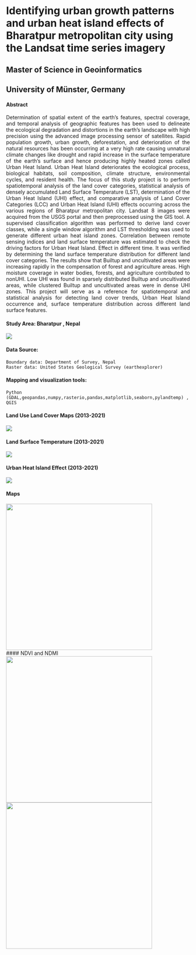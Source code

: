 # Identifying urban growth patterns and urban heat island effects of Bharatpur metropolitan city using the Landsat time series imagery

## Master of Science in Geoinformatics 
## University of Münster, Germany

#### Abstract
<p style ="text-align:justify">Determination of spatial extent of the earth’s features, spectral coverage, and temporal analysis of geographic features has been used to delineate the ecological degradation and distortions in the earth’s landscape with high precision using the advanced image processing sensor of satellites. Rapid population growth, urban growth, deforestation, and deterioration of the natural resources has been occurring at a very high rate causing unnatural climate changes like drought and rapid increase in the surface temperature of the earth’s surface and hence producing highly heated zones called Urban Heat Island. Urban Heat Island deteriorates the ecological process, biological habitats, soil composition, climate structure, environmental cycles, and resident health. The focus of this study project is to perform spatiotemporal analysis of the land cover categories, statistical analysis of densely accumulated Land Surface Temperature (LST), determination of the Urban Heat Island (UHI) effect, and comparative analysis of Land Cover Categories (LCC) and Urban Heat Island (UHI) effects occurring across the various regions of Bharatpur metropolitan city. Landsat 8 images were acquired from the USGS portal and then preprocessed using the GIS tool. A supervised classification algorithm was performed to derive land cover classes, while a single window algorithm and LST thresholding was used to generate different urban heat island zones. Correlation between remote sensing indices and land surface temperature was estimated to check the driving factors for Urban Heat Island. Effect in different time. It was verified by determining the land surface temperature distribution for different land cover categories. The results show that Builtup and uncultivated areas were increasing rapidly in the compensation of forest and agriculture areas. High moisture coverage in water bodies, forests, and agriculture contributed to nonUHI. Low UHI was found in sparsely distributed Builtup and uncultivated areas, while clustered Builtup and uncultivated areas were in dense UHI zones. This project will serve as a reference for spatiotemporal and statistical analysis for detecting land cover trends, Urban Heat Island occurrence and, surface temperature distribution across different land surface features.
</p>

#### Study Area: Bharatpur , Nepal
<div>
  <img src='https://github.com/shiwakotisurendra/Master-thesis-Surendra/blob/master/images/aoi.jpg' style='position:center'>
</div>

#### Data Source: 
````
Boundary data: Department of Survey, Nepal
Raster data: United States Geological Survey (earthexplorer)
````
#### Mapping and visualization tools: 
````
Python (GDAL,geopandas,numpy,rasterio,pandas,matplotlib,seaborn,pylandtemp) , QGIS
````
#### Land Use Land Cover Maps (2013-2021)
<div>
  <img src='https://github.com/shiwakotisurendra/Master-thesis-Surendra/blob/master/images/lulc.gif' style='position:center'>
</div>

#### Land Surface Temperature (2013-2021)
<div>
  <img src='https://github.com/shiwakotisurendra/Master-thesis-Surendra/blob/master/images/LSTT.gif' style='position:center'>
</div>

####  Urban Heat Island Effect (2013-2021)
<div>
  <img src='https://github.com/shiwakotisurendra/Master-thesis-Surendra/blob/master/images/uhi.gif' style='position:center'>
</div>


#### Maps 
<div>
  <img src='https://github.com/shiwakotisurendra/Master-thesis-Surendra/blob/master/images/thesis-1.gif' height=400px>
</div>
#### NDVI and NDMI 
<div>
  <img src='https://github.com/shiwakotisurendra/Master-thesis-Surendra/blob/master/images/ndvi.gif' height=400px>
  <img src='https://github.com/shiwakotisurendra/Master-thesis-Surendra/blob/master/images/ndmi.gif' height=400px>
</div>

